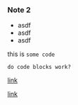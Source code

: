 ### Note 2

- asdf
- asdf
- asdf

this is `some code`

```
do code blocks work?
```

[link](http://google.com)

[link](http://apple.com)